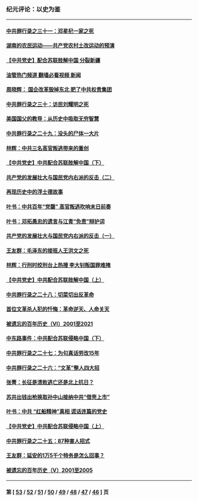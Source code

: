 ### 纪元评论：以史为鉴
---
#### [中共罪行录之三十一：邓星杞一家之死](../../pages/nsc1028/n13044327.md?06250330) 
#### [湖南的农民运动——共产党农村土改运动的预演](../../pages/nsc1028/n13043864.md?06250330) 
#### [【中共党史】配合苏联肢解中国 分裂新疆](../../pages/nsc1028/n13040700.md?06250330) 
#### [油管热门频道 翻墙必看视频 新闻](ok?06250330)
#### [周晓辉： 国企改革毁掉东北 肥了中共权贵集团](../../pages/nsc1028/n13039529.md?06250330) 
#### [中共罪行录之三十：访民刘耀明之死](../../pages/nsc1028/n13038692.md?06250330) 
#### [美国国父的教导：从历史中吸取无穷智慧](../../pages/nsc1028/n13036965.md?06250330) 
#### [中共罪行录之二十九：没头的尸体一大片](../../pages/nsc1028/n13036513.md?06250330) 
#### [林辉：中共三名高官叛逃带来的重创](../../pages/nsc1028/n13035206.md?06250330) 
#### [【中共党史】中共配合苏联肢解中国（下）](../../pages/nsc1028/n13035660.md?06250330) 
#### [共产党的发展壮大与国民党内右派的反击（二）](../../pages/nsc1028/n13033683.md?06250330) 
#### [再现历史中的浮士德故事](../../pages/nsc1028/n13034638.md?06250330) 
#### [叶书：中共百年“党罄” 高官叛逃吹响末日前奏](../../pages/nsc1028/n13034811.md?06250330) 
#### [叶书：邓拓愚忠的遗言与江青“免责”辩护词](../../pages/nsc1028/n13033754.md?06250330) 
#### [共产党的发展壮大与国民党内右派的反击（一）](../../pages/nsc1028/n13033620.md?06250330) 
#### [王友群：毛泽东的接班人王洪文之死](../../pages/nsc1028/n13032288.md?06250330) 
#### [林辉：行刑时绞刑台上热搜 李大钊叛国罪难掩](../../pages/nsc1028/n13031965.md?06250330) 
#### [【中共党史】中共配合苏联肢解中国（上）](../../pages/nsc1028/n13030262.md?06250330) 
#### [中共罪行录之二十八：切菜切出反革命](../../pages/nsc1028/n13030600.md?06250330) 
#### [首位文革杀人犯的忏悔：革命逆天、人命关天](../../pages/nsc1028/n13030146.md?06250330) 
#### [被遗忘的百年历史（VI）2001至2021](../../pages/nsc1028/n13001669.md?06250330) 
#### [中东路事件：中共配合苏联侵略中国（下）](../../pages/nsc1028/n13022783.md?06250330) 
#### [中共罪行录之二十七：为句真话劳改15年](../../pages/nsc1028/n13023054.md?06250330) 
#### [中共罪行录之二十六：“文革”整人四大招](../../pages/nsc1028/n13020689.md?06250330) 
#### [张菁：长征是溃败逃亡还是北上抗日？](../../pages/nsc1028/n13020585.md?06250330) 
#### [苏共出钱出枪换取孙中山接纳中共“借壳上市”](../../pages/nsc1028/n13020354.md?06250330) 
#### [叶书：中共 “红船精神”真相 谎话连篇的党史](../../pages/nsc1028/n13020296.md?06250330) 
#### [【中共党史】中共配合苏联侵略中国（上）](../../pages/nsc1028/n13020167.md?06250330) 
#### [中共罪行录之二十五：87种害人招式](../../pages/nsc1028/n13018945.md?06250330) 
#### [王友群：延安的1万5千个特务是怎么回事？](../../pages/nsc1028/n13016395.md?06250330) 
#### [被遗忘的百年历史（V）2001至2005](../../pages/nsc1028/n13001609.md?06250330) 

---
#### 第 [ [53](./53.md?06250330) / [52](./52.md?06250330) / [51](./51.md?06250330) / [50](./50.md?06250330) / [49](./49.md?06250330) / [48](./48.md?06250330) / [47](./47.md?06250330) / [46](./46.md?06250330) ] 页
